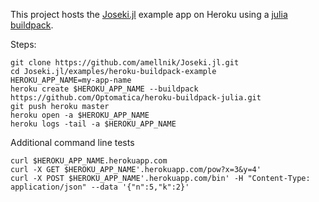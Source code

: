 This project hosts the [Joseki.jl](https://github.com/amellnik/Joseki.jl)
example app on Heroku using a [julia buildpack](https://github.com/Optomatica/heroku-buildpack-julia).


Steps:
```
git clone https://github.com/amellnik/Joseki.jl.git
cd Joseki.jl/examples/heroku-buildpack-example
HEROKU_APP_NAME=my-app-name
heroku create $HEROKU_APP_NAME --buildpack https://github.com/Optomatica/heroku-buildpack-julia.git
git push heroku master
heroku open -a $HEROKU_APP_NAME
heroku logs -tail -a $HEROKU_APP_NAME
```

Additional command line tests
```
curl $HEROKU_APP_NAME.herokuapp.com
curl -X GET $HEROKU_APP_NAME'.herokuapp.com/pow?x=3&y=4'
curl -X POST $HEROKU_APP_NAME'.herokuapp.com/bin' -H "Content-Type: application/json" --data '{"n":5,"k":2}'
```
